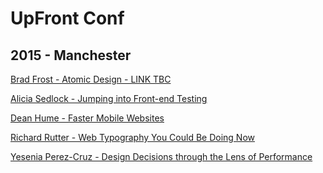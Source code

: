 # UpFront Conf

## 2015 - Manchester

[Brad Frost - Atomic Design - LINK TBC]()

[Alicia Sedlock - Jumping into Front-end Testing](https://speakerdeck.com/aliciasedlock/jumping-into-front-end-testing)

[Dean Hume - Faster Mobile Websites](https://speakerdeck.com/deanohume/faster-mobile-websites)

[Richard Rutter - Web Typography You Could Be Doing Now](http://webtypography.net/talks/upfront2015/)

[Yesenia Perez-Cruz - Design Decisions through the Lens of Performance](https://speakerdeck.com/yeseniaperezcruz/design-decisions-through-the-lens-of-a-performance-budget)
